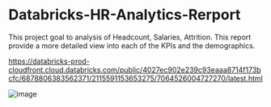 # Databricks-HR-Analytics-Rerport
This project goal to analysis of Headcount, Salaries, Attrition. This report provide a more detailed view into each of the KPIs and the demographics.

https://databricks-prod-cloudfront.cloud.databricks.com/public/4027ec902e239c93eaaa8714f173bcfc/6878806383562371/2115591153653275/7064526004727270/latest.html

![image](https://github.com/Maheshkambale072/Databricks-HR-Analytics-Rerport/assets/151774483/754198f5-a342-4145-8ee2-55bfd8a9f7b1)



